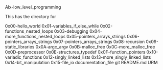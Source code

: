 Alx-low_level_programming

This has the directory for 

0x00-hello_world
0x01-variables_if_else_while
0x02-functions_nested_loops
0x03-debugging
0x04-more_functions_nested_loops
0x05-pointers_arrays_strings
0x06-pointers_arrays_strings
0x07-pointers_arrays_strings
0x08-recursion
0x09-static_libraries
0x0A-argc_argv
0x0B-malloc_free
0x0C-more_malloc_free
0x0D-preprocessor
0x0E-structures_typedef
0x0F-function_pointers
0x10-variadic_functions
0x12-singly_linked_lists
0x13-more_singly_linked_lists
0x14-bit_manipulation
0x15-file_io
documentation_file
git
README.md
URM
